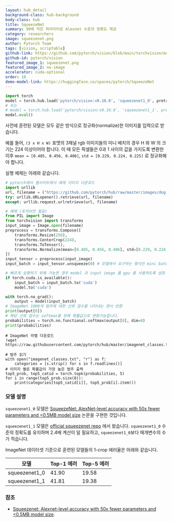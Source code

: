 ```yaml
---
layout: hub_detail
background-class: hub-background
body-class: hub
title: SqueezeNet
summary: 50배 적은 파라미터로 Alexnet 수준의 정확도 제공
category: researchers
image: squeezenet.png
author: Pytorch Team
tags: [vision, scriptable]
github-link: https://github.com/pytorch/vision/blob/main/torchvision/models/squeezenet.py
github-id: pytorch/vision
featured_image_1: squeezenet.png
featured_image_2: no-image
accelerator: cuda-optional
order: 10
demo-model-link: https://huggingface.co/spaces/pytorch/SqueezeNet
---
```


```python
import torch
model = torch.hub.load('pytorch/vision:v0.10.0', 'squeezenet1_0', pretrained=True)
# 또는
# model = torch.hub.load('pytorch/vision:v0.10.0', 'squeezenet1_1', pretrained=True)
model.eval()
```

사전에 훈련된 모델은 모두 같은 방식으로 정규화(normalize)한 이미지를 입력으로 받습니다.

예를 들어, `(3 x H x W)` 포맷의 3채널 rgb 이미지들의 미니 배치의 경우 H 와 W 의 크기는 224 이상이어야 합니다.
이 때 모든 픽셀들은 0과 1 사이의 값을 가지도록 변환한 이후 `mean = [0.485, 0.456, 0.406]`, `std = [0.229, 0.224, 0.225]` 로 정규화해야 합니다.

실행 예제는 아래와 같습니다.

```python
# pytorch에서 웹사이트에서 예제 이미지 다운로드
import urllib
url, filename = ("https://github.com/pytorch/hub/raw/master/images/dog.jpg", "dog.jpg")
try: urllib.URLopener().retrieve(url, filename)
except: urllib.request.urlretrieve(url, filename)
```

```python
# 예제 (토치비전 필요)
from PIL import Image
from torchvision import transforms
input_image = Image.open(filename)
preprocess = transforms.Compose([
    transforms.Resize(256),
    transforms.CenterCrop(224),
    transforms.ToTensor(),
    transforms.Normalize(mean=[0.485, 0.456, 0.406], std=[0.229, 0.224, 0.225]),
])
input_tensor = preprocess(input_image)
input_batch = input_tensor.unsqueeze(0) # 모델에서 요구하는 형식인 mini batch 형태로 변환

# 빠르게 실행하기 위해 가능한 경우 model 과 input image 를 gpu 를 사용하도록 설정
if torch.cuda.is_available():
    input_batch = input_batch.to('cuda')
    model.to('cuda')

with torch.no_grad():
    output = model(input_batch)
# ImageNet 1000개 범주에 대한 신뢰 점수를 나타내는 텐서 반환
print(output[0])
# 해당 신뢰 점수는 softmax를 취해 확률값으로 변환가능합니다.
probabilities = torch.nn.functional.softmax(output[0], dim=0)
print(probabilities)
```

```
# ImageNet 라벨 다운로드
!wget https://raw.githubusercontent.com/pytorch/hub/master/imagenet_classes.txt
```

```
# 범주 읽기
with open("imagenet_classes.txt", "r") as f:
    categories = [s.strip() for s in f.readlines()]
# 이미지 별로 확률값이 가장 높은 범주 출력
top5_prob, top5_catid = torch.topk(probabilities, 5)
for i in range(top5_prob.size(0)):
    print(categories[top5_catid[i]], top5_prob[i].item())
```

### 모델 설명

`squeezenet1_0` 모델은 [SqueezeNet: AlexNet-level accuracy with 50x fewer parameters and <0.5MB model size](https://arxiv.org/pdf/1602.07360.pdf) 논문을 구현한 것입니다.

`squeezenet1_1` 모델은 [official squeezenet repo](https://github.com/DeepScale/SqueezeNet/tree/master/SqueezeNet_v1.1) 에서 왔습니다.
`squeezenet1_0` 수준의 정확도를 유지하며 2.4배 계산이 덜 필요하고, `squeezenet1_0`보다 매개변수의 수가 적습니다.

ImageNet 데이터셋 기준으로 훈련된 모델들의 1-crop 에러율은 아래와 같습니다.

| 모델 | Top-1 에러 | Top-5 에러 |
| --------------- | ----------- | ----------- |
|  squeezenet1_0  | 41.90       | 19.58       |
|  squeezenet1_1  | 41.81       | 19.38       |

### 참조

 - [Squeezenet: Alexnet-level accuracy with 50x fewer parameters and <0.5MB model size](https://arxiv.org/pdf/1602.07360.pdf).
